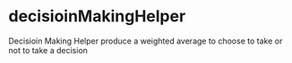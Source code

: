 # decisioinMakingHelper
Decisioin Making Helper produce a weighted average to choose to take or not to take a decision
